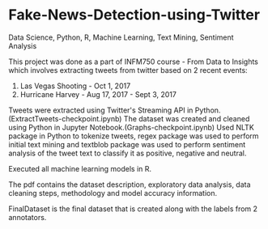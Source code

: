 # Fake-News-Detection-using-Twitter
Data Science, Python, R, Machine Learning, Text Mining, Sentiment Analysis

This project was done as a part of INFM750 course - From Data to Insights which involves extracting 
tweets from twitter based on 2 recent events:

1. Las Vegas Shooting - Oct 1, 2017
2. Hurricane Harvey - Aug 17, 2017 - Sept 3, 2017

Tweets were extracted using Twitter's Streaming API in Python. (ExtractTweets-checkpoint.ipynb)
The dataset was created and cleaned using Python in Jupyter Notebook.(Graphs-checkpoint.ipynb)
Used NLTK package in Python to tokenize tweets, regex package was used to perform initial text mining 
and textblob package was used to perform sentiment analysis of the tweet text to classify it as 
positive, negative and neutral.

Executed all machine learning models in R.

The pdf contains the dataset description, exploratory data analysis, data cleaning steps, methodology 
and model accuracy information.

FinalDataset is the final dataset that is created along with the labels from 2 annotators.
